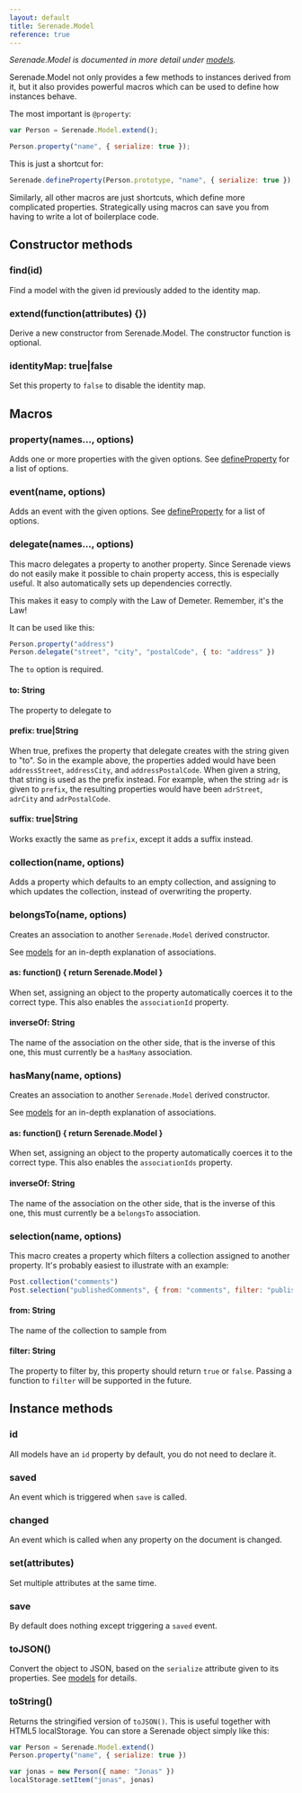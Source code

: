 ```yaml
---
layout: default
title: Serenade.Model
reference: true
---
```


*Serenade.Model is documented in more detail under [models](/models.html).*

Serenade.Model not only provides a few methods to instances derived from it,
but it also provides powerful macros which can be used to define how instances
behave.

The most important is `@property`:

``` javascript
var Person = Serenade.Model.extend();

Person.property("name", { serialize: true });
```

This is just a shortcut for:

``` javascript
Serenade.defineProperty(Person.prototype, "name", { serialize: true });
```

Similarly, all other macros are just shortcuts, which define more complicated
properties. Strategically using macros can save you from having to write a lot
of boilerplace code.

## Constructor methods

### find(id)

Find a model with the given id previously added to the identity map.

### extend(function(attributes) {})

Derive a new constructor from Serenade.Model. The constructor function is
optional.

### identityMap: true|false

Set this property to `false` to disable the identity map.

## Macros

### property(names..., options)

Adds one or more properties with the given options. See
[defineProperty](/reference/define_property.html) for a list of options.

### event(name, options)

Adds an event with the given options. See
[defineProperty](/reference/define_event.html) for a list of options.

### delegate(names..., options)

This macro delegates a property to another property. Since Serenade views do
not easily make it possible to chain property access, this is especially
useful. It also automatically sets up dependencies correctly.

This makes it easy to comply with the Law of Demeter. Remember, it's the Law!

It can be used like this:

``` javascript
Person.property("address")
Person.delegate("street", "city", "postalCode", { to: "address" })
```

The `to` option is required.

#### to: String

The property to delegate to

#### prefix: true|String

When true, prefixes the property that delegate creates with the string given to
"to". So in the example above, the properties added would have been
`addressStreet`, `addressCity`, and `addressPostalCode`. When given a string,
that string is used as the prefix instead. For example, when the string `adr`
is given to `prefix`, the resulting properties would have been `adrStreet`,
`adrCity` and `adrPostalCode`.

#### suffix: true|String

Works exactly the same as `prefix`, except it adds a suffix instead.

### collection(name, options)

Adds a property which defaults to an empty collection, and assigning to which
updates the collection, instead of overwriting the property.

### belongsTo(name, options)

Creates an association to another `Serenade.Model` derived constructor.

See [models](/models.html) for an in-depth explanation of associations.

#### as: function() { return Serenade.Model }

When set, assigning an object to the property automatically coerces it to the
correct type. This also enables the `associationId` property.

#### inverseOf: String

The name of the association on the other side, that is the inverse of this one,
this must currently be a `hasMany` association.

### hasMany(name, options)

Creates an association to another `Serenade.Model` derived constructor.

See [models](/models.html) for an in-depth explanation of associations.

#### as: function() { return Serenade.Model }

When set, assigning an object to the property automatically coerces it to the
correct type. This also enables the `associationIds` property.

#### inverseOf: String

The name of the association on the other side, that is the inverse of this one,
this must currently be a `belongsTo` association.

### selection(name, options)

This macro creates a property which filters a collection assigned to another
property. It's probably easiest to illustrate with an example:

``` javascript
Post.collection("comments")
Post.selection("publishedComments", { from: "comments", filter: "published" })
```

#### from: String

The name of the collection to sample from

#### filter: String

The property to filter by, this property should return `true` or `false`.
Passing a function to `filter` will be supported in the future.

## Instance methods

### id

All models have an `id` property by default, you do not need to declare it.

### saved

An event which is triggered when `save` is called.

### changed

An event which is called when any property on the document is changed.

### set(attributes)

Set multiple attributes at the same time.

### save

By default does nothing except triggering a `saved` event.

### toJSON()

Convert the object to JSON, based on the `serialize` attribute given to its
properties. See [models](/models.html) for details.

### toString()

Returns the stringified version of `toJSON()`. This is useful together with
HTML5 localStorage. You can store a Serenade object simply like this:

``` javascript
var Person = Serenade.Model.extend()
Person.property("name", { serialize: true })

var jonas = new Person({ name: "Jonas" })
localStorage.setItem("jonas", jonas)
```
